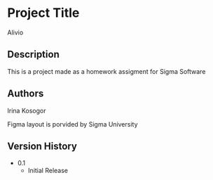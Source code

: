 # Project Title

Alivio

## Description

This is a project made as a homework assigment for Sigma Software

## Authors

Irina Kosogor

Figma layout is porvided by Sigma University 

## Version History

* 0.1
    * Initial Release

